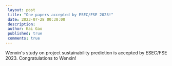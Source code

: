 ```yaml
---
 layout: post
 title: "One papers accepted by ESEC/FSE 2023!"
 date: 2023-07-28 00:30:00
 description:
 author: Kai Gao
 published: true
 comments: true
---
```


Wenxin's study on project sustainability prediction is accepted by ESEC/FSE 2023. Congratulations to Wenxin!